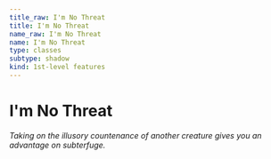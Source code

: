 ```yaml
---
title_raw: I'm No Threat
title: I'm No Threat
name_raw: I'm No Threat
name: I'm No Threat
type: classes
subtype: shadow
kind: 1st-level features
---
```


# I'm No Threat

*Taking on the illusory countenance of another creature gives you an advantage on subterfuge.*
